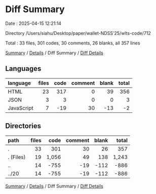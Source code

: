 # Diff Summary

Date : 2025-04-15 12:21:14

Directory /Users/siahu/Desktop/paper/wallet-NDSS'25/wlts-code/712

Total : 33 files,  301 codes, 30 comments, 26 blanks, all 357 lines

[Summary](results.md) / [Details](details.md) / Diff Summary / [Diff Details](diff-details.md)

## Languages
| language | files | code | comment | blank | total |
| :--- | ---: | ---: | ---: | ---: | ---: |
| HTML | 23 | 317 | 0 | 39 | 356 |
| JSON | 3 | 3 | 0 | 0 | 3 |
| JavaScript | 7 | -19 | 30 | -13 | -2 |

## Directories
| path | files | code | comment | blank | total |
| :--- | ---: | ---: | ---: | ---: | ---: |
| . | 33 | 301 | 30 | 26 | 357 |
| . (Files) | 19 | 1,056 | 49 | 138 | 1,243 |
| .. | 14 | -755 | -19 | -112 | -886 |
| ../20 | 14 | -755 | -19 | -112 | -886 |

[Summary](results.md) / [Details](details.md) / Diff Summary / [Diff Details](diff-details.md)